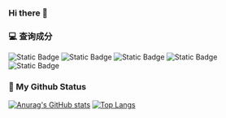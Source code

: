 ### Hi there 👋

<!--
**onear233/onear233** is a ✨ _special_ ✨ repository because its `README.md` (this file) appears on your GitHub profile.

Here are some ideas to get you started:

- 🔭 I’m currently working on ...
- 🌱 I’m currently learning ...
- 👯 I’m looking to collaborate on ...
- 🤔 I’m looking for help with ...
- 💬 Ask me about ...
- 📫 How to reach me: ...
- 😄 Pronouns: ...
- ⚡ Fun fact: ...
-->
### 💻 查询成分
![Static Badge](https://img.shields.io/badge/Java-18-orange)
![Static Badge](https://img.shields.io/badge/WPF-blue)
![Static Badge](https://img.shields.io/badge/Git-orange)
![Static Badge](https://img.shields.io/badge/HTML-blue)
![Static Badge](https://img.shields.io/badge/javascript-yellow?logo=javascript&color=yellow)




### 🎈 My Github Status
[![Anurag's GitHub stats](https://github-readme-stats.vercel.app/api?username=onear233&count_private=true)](https://github.com/anuraghazra/github-readme-stats)
[![Top Langs](https://github-readme-stats.vercel.app/api/top-langs/?username=onear233&layout=compact)](https://github.com/anuraghazra/github-readme-stats)
